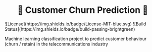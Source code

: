<h1 align="center">🚀 Customer Churn Prediction 🚀</h1>
![License](https://img.shields.io/badge/License-MIT-blue.svg) ![Build Status](https://img.shields.io/badge/build-passing-brightgreen)

Machine learning classification project to predict customer behaviour (churn / retain) in the telecommunications industry
